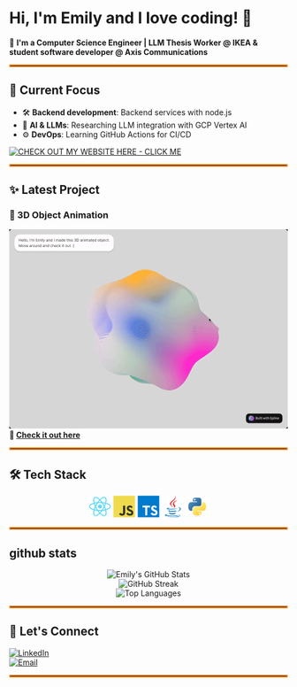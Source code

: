 # Hi, I'm Emily and I love coding! 👋  
🚀 **I'm a Computer Science Engineer | LLM Thesis Worker @ IKEA & student software developer @ Axis Communications**
 
<hr style="border: 2px solid #f28c28;" />


## 🌟 Current Focus
- 🛠 **Backend development**: Backend services with node.js
- 🤖 **AI & LLMs**: Researching LLM integration with GCP Vertex AI 
- ⚙️ **DevOps**: Learning GitHub Actions for CI/CD  

[![CHECK OUT MY WEBSITE HERE - CLICK ME](https://img.shields.io/badge/-CHECK%20OUT%20MY%20WEBSITE%20HERE%20--%20CLICK%20ME-FF5722?style=flat&logo=netlify&logoColor=white)](https://hahaem1ly.netlify.app/)

<hr style="border: 2px solid #f28c28;" />

## ✨ Latest Project  
### 🎨 3D Object Animation  

![Website Preview](./preview.gif)  
**🔗 [Check it out here](https://hahaem1ly.github.io/3d-object-animation/)**  

<hr style="border: 2px solid #f28c28;" />


## 🛠 Tech Stack  
<div align="center">
  <img src="https://raw.githubusercontent.com/devicons/devicon/master/icons/react/react-original.svg" alt="React" width="40" height="40"/>
  <img src="https://raw.githubusercontent.com/devicons/devicon/master/icons/javascript/javascript-original.svg" alt="JavaScript" width="40" height="40"/>
  <img src="https://raw.githubusercontent.com/devicons/devicon/master/icons/typescript/typescript-original.svg" alt="TypeScript" width="40" height="40"/>
  <img src="https://raw.githubusercontent.com/devicons/devicon/master/icons/java/java-original.svg" alt="Java" width="40" height="40"/>
  <img src="https://raw.githubusercontent.com/devicons/devicon/master/icons/python/python-original.svg" alt="Python" width="40" height="40"/>
</div>
<hr style="border: 2px solid #f28c28;" />

## github stats
<div align="center">
  <img src="https://github-readme-stats.vercel.app/api?username=hahaem1ly&show_icons=true&theme=radical" alt="Emily's GitHub Stats" />
  <br/>
  <img src="https://github-readme-streak-stats.herokuapp.com?user=hahaem1ly&theme=radical" alt="GitHub Streak" />
  <br/>
  <img src="https://github-readme-stats.vercel.app/api/top-langs/?username=hahaem1ly&layout=compact&theme=radical" alt="Top Languages" />
</div>

<hr style="border: 2px solid #f28c28;" />

## 🎯 Let's Connect  

[![LinkedIn](https://img.shields.io/badge/-LinkedIn-0077B5?style=flat&logo=linkedin&logoColor=white)](https://www.linkedin.com/in/emily-ha-885605210/)  
[![Email](https://img.shields.io/badge/-Email-D14836?style=flat&logo=gmail&logoColor=white)](mailto:em1lyha2002@gmail.com)  

<hr style="border: 2px solid #f28c28;" />
